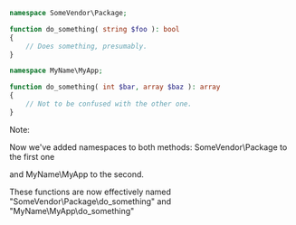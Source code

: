 ```php
namespace SomeVendor\Package;

function do_something( string $foo ): bool
{
    // Does something, presumably.
}
```

```php
namespace MyName\MyApp;

function do_something( int $bar, array $baz ): array
{
    // Not to be confused with the other one.
}
```
<!-- .element: class="fragment" -->

Note:

Now we've added namespaces to both methods: SomeVendor\Package to the first one

and MyName\MyApp to the second.

These functions are now effectively named "SomeVendor\Package\do_something" and "MyName\MyApp\do_something"

